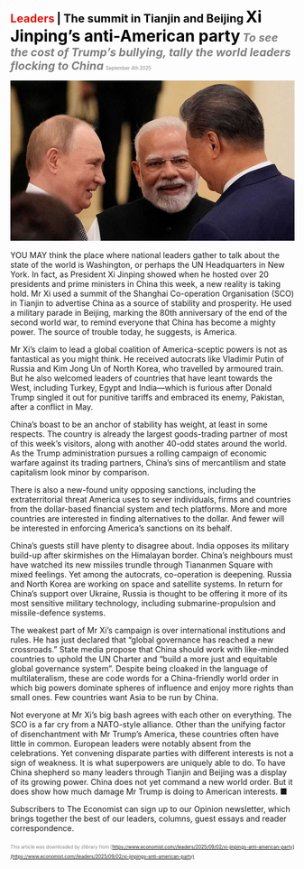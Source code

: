 <span style="color:#E3120B; font-size:14.9pt; font-weight:bold;">Leaders</span> <span style="color:#000000; font-size:14.9pt; font-weight:bold;">| The summit in Tianjin and Beijing</span>
<span style="color:#000000; font-size:21.0pt; font-weight:bold;">Xi Jinping’s anti-American party</span>
<span style="color:#808080; font-size:14.9pt; font-weight:bold; font-style:italic;">To see the cost of Trump’s bullying, tally the world leaders flocking to China</span>
<span style="color:#808080; font-size:6.2pt;">September 4th 2025</span>

![](../images/006_Xi_Jinpings_anti-American_party/p0026_img01.jpeg)

YOU MAY think the place where national leaders gather to talk about the state of the world is Washington, or perhaps the UN Headquarters in New York. In fact, as President Xi Jinping showed when he hosted over 20 presidents and prime ministers in China this week, a new reality is taking hold. Mr Xi used a summit of the Shanghai Co-operation Organisation (SCO) in Tianjin to advertise China as a source of stability and prosperity. He used a military parade in Beijing, marking the 80th anniversary of the end of the second world war, to remind everyone that China has become a mighty power. The source of trouble today, he suggests, is America.

Mr Xi’s claim to lead a global coalition of America-sceptic powers is not as fantastical as you might think. He received autocrats like Vladimir Putin of Russia and Kim Jong Un of North Korea, who travelled by armoured train. But he also welcomed leaders of countries that have leant towards the West, including Turkey, Egypt and India—which is furious after Donald Trump singled it out for punitive tariffs and embraced its enemy, Pakistan, after a conflict in May.

China’s boast to be an anchor of stability has weight, at least in some respects. The country is already the largest goods-trading partner of most of this week’s visitors, along with another 40-odd states around the world. As the Trump administration pursues a rolling campaign of economic warfare against its trading partners, China’s sins of mercantilism and state capitalism look minor by comparison.

There is also a new-found unity opposing sanctions, including the extraterritorial threat America uses to sever individuals, firms and countries from the dollar-based financial system and tech platforms. More and more countries are interested in finding alternatives to the dollar. And fewer will be interested in enforcing America’s sanctions on its behalf.

China’s guests still have plenty to disagree about. India opposes its military build-up after skirmishes on the Himalayan border. China’s neighbours must have watched its new missiles trundle through Tiananmen Square with mixed feelings. Yet among the autocrats, co-operation is deepening. Russia and North Korea are working on space and satellite systems. In return for China’s support over Ukraine, Russia is thought to be offering it more of its most sensitive military technology, including submarine-propulsion and missile-defence systems.

The weakest part of Mr Xi’s campaign is over international institutions and rules. He has just declared that “global governance has reached a new crossroads.” State media propose that China should work with like-minded countries to uphold the UN Charter and “build a more just and equitable global governance system”. Despite being cloaked in the language of multilateralism, these are code words for a China-friendly world order in which big powers dominate spheres of influence and enjoy more rights than small ones. Few countries want Asia to be run by China.

Not everyone at Mr Xi’s big bash agrees with each other on everything. The SCO is a far cry from a NATO-style alliance. Other than the unifying factor of disenchantment with Mr Trump’s America, these countries often have little in common. European leaders were notably absent from the celebrations. Yet convening disparate parties with different interests is not a sign of weakness. It is what superpowers are uniquely able to do. To have China shepherd so many leaders through Tianjin and Beijing was a display of its growing power. China does not yet command a new world order. But it does show how much damage Mr Trump is doing to American interests. ■

Subscribers to The Economist can sign up to our Opinion newsletter, which brings together the best of our leaders, columns, guest essays and reader correspondence.

<span style="color:#808080; font-size:6.2pt;">This article was downloaded by zlibrary from [https://www.economist.com//leaders/2025/09/02/xi-jinpings-anti-american-party](https://www.economist.com//leaders/2025/09/02/xi-jinpings-anti-american-party)</span>